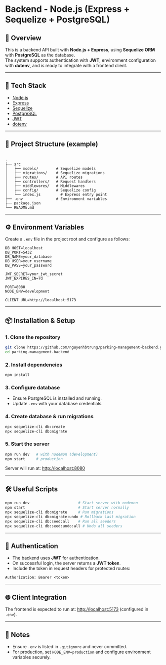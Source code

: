 # Backend - Node.js (Express + Sequelize + PostgreSQL)

## 📌 Overview
This is a backend API built with **Node.js + Express**, using **Sequelize ORM** with **PostgreSQL** as the database.  
The system supports authentication with **JWT**, environment configuration with **dotenv**, and is ready to integrate with a frontend client.

---

## 🚀 Tech Stack
- [Node.js](https://nodejs.org/)  
- [Express](https://expressjs.com/)  
- [Sequelize](https://sequelize.org/)  
- [PostgreSQL](https://www.postgresql.org/)  
- [JWT](https://jwt.io/)  
- [dotenv](https://www.npmjs.com/package/dotenv)  

---

## 📂 Project Structure (example)
```

.
├── src
│   ├── models/        # Sequelize models
│   ├── migrations/    # Sequelize migrations
│   ├── routes/        # API routes
│   ├── controllers/   # Request handlers
│   ├── middlewares/   # Middlewares
│   ├── config/        # Sequelize config
│   └── index.js         # Express entry point
├── .env               # Environment variables
├── package.json
└── README.md

````

---

## ⚙️ Environment Variables
Create a `.env` file in the project root and configure as follows:

```env
DB_HOST=localhost
DB_PORT=5432
DB_NAME=your_database
DB_USER=your_username
DB_PASS=your_password

JWT_SECRET=your_jwt_secret
JWT_EXPIRES_IN=7d

PORT=8080
NODE_ENV=development

CLIENT_URL=http://localhost:5173
````

---

## 📦 Installation & Setup

### 1. Clone the repository

```bash
git clone https://github.com/nguyenhbtrung/parking-management-backend.git
cd parking-management-backend
```

### 2. Install dependencies

```bash
npm install
```

### 3. Configure database

* Ensure PostgreSQL is installed and running.
* Update `.env` with your database credentials.

### 4. Create database & run migrations

```bash
npx sequelize-cli db:create
npx sequelize-cli db:migrate
```

### 5. Start the server

```bash
npm run dev   # with nodemon (development)
npm start     # production
```

Server will run at: [http://localhost:8080](http://localhost:8080)

---

## 🛠️ Useful Scripts

```bash
npm run dev                      # Start server with nodemon
npm start                        # Start server normally
npx sequelize-cli db:migrate     # Run migrations
npx sequelize-cli db:migrate:undo # Rollback last migration
npx sequelize-cli db:seed:all    # Run all seeders
npx sequelize-cli db:seed:undo:all # Undo all seeders
```

---

## 🔑 Authentication

* The backend uses **JWT** for authentication.
* On successful login, the server returns a **JWT token**.
* Include the token in request headers for protected routes:

```
Authorization: Bearer <token>
```

---

## 🌐 Client Integration

The frontend is expected to run at:
[http://localhost:5173](http://localhost:5173) (configured in `.env`).

---

## 📝 Notes

* Ensure `.env` is listed in `.gitignore` and never committed.
* For production, set `NODE_ENV=production` and configure environment variables securely.
